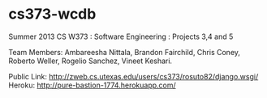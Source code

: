 cs373-wcdb
==========

Summer 2013
CS W373 : Software Engineering : Projects 3,4 and 5

Team Members:
Ambareesha Nittala,
Brandon Fairchild,
Chris Coney,
Roberto Weller,
Rogelio Sanchez,
Vineet Keshari.

Public Link: http://zweb.cs.utexas.edu/users/cs373/rosuto82/django.wsgi/
Heroku: http://pure-bastion-1774.herokuapp.com/

